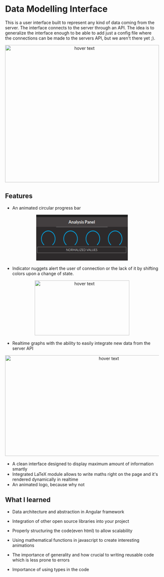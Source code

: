 # Data Modelling Interface

This is a user interface built to represent any kind of data coming from the server. The interface connects to the server through an API. The idea is to generalize 
the interface enough to be able to add just a config file where the connections can be made to the servers API, but we aren't there yet ;).

<p align="center">
  <img src="https://github.com/arkilo/Data-Modelling-App/blob/main/docs/readme/RealTimeUserInterface.png" width="100%" height="450" title="hover text">
</p>

## Features 

* An animated circular progress bar

<p align="center">
  <img src="https://github.com/arkilo/Data-Modelling-App/blob/main/docs/readme/Circular.gif" width="300" height="150"  title="hover text">
</p>

* Indicator nuggets alert the user of connection or the lack of it by shifting colors upon a change of state.

<p align="center">
  <img src="https://github.com/arkilo/Data-Modelling-App/blob/main/docs/readme/AnimatedIndicators.gif" width="310" height="180"  title="hover text">
</p>


* Realtime graphs with the ability to easily integrate new data from the server API


<p align="center">
  <img src="https://github.com/arkilo/Data-Modelling-App/blob/main/docs/readme/ChartJSRealtimeGraph.gif" width="664" height="330"  title="hover text">
</p>

* A clean interface designed to display maximum amount of information smartly
* Integrated LaTeX module allows to write maths right on the page and it's rendered dynamically in realtime
* An animated logo, because why not


## What I learned 

* Data architecture and abstraction in Angular framework

* Integration of other open source libraries into your project 

* Properly structuring the code(even html) to allow scalability

* Using mathematical functions in javascript to create interesting animations

* The importance of generality and how crucial to writing reusable code which is less prone to errors

* Importance of using types in the code

